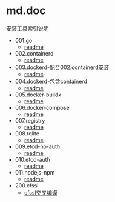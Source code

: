 # md.doc
安装工具索引说明

- 001.go
    - [readme](./001.go/readme.md)
- 002.containerd
    - [readme](./002.containerd/readme.md)
- 003.dockerd-配合002.containerd安装
    - [readme](./003.dockerd-配合002.containerd安装/readme.md)
- 004.dockerd-包含containerd
    - [readme](./004.dockerd-包含containerd/readme.md)
- 005.docker-buildx
    - [readme](./005.docker-buildx/readme.md)
- 006.docker-compose
    - [readme](./006.docker-compose/readme.md)
- 007.registry
    - [readme](./007.registry/readme.md)
- 008.rqlite
    - [readme](./008.rqlite/readme.md)
- 009.etcd-no-auth
    - [readme](./009.etcd-no-auth/readme.md)
- 010.etcd-auth
    - [readme](./010.etcd-auth/readme.md)
- 011.nodejs-npm
    - [readme](./011.nodejs-npm/readme.md)
- 200.cfssl
    - [cfssl交叉编译](./200.cfssl/cfssl交叉编译.md)
